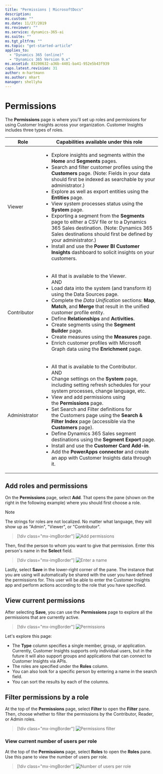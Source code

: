 ```yaml
---
title: "Permissions | MicrosoftDocs"
description: 
ms.custom: ""
ms.date: 11/27/2019
ms.reviewer: ""
ms.service: dynamics-365-ai
ms.suite: ""
ms.tgt_pltfrm: ""
ms.topic: "get-started-article"
applies_to: 
  - "Dynamics 365 (online)"
  - "Dynamics 365 Version 9.x"
ms.assetid: 83200632-a36b-4401-ba41-952e5b43f939
caps.latest.revision: 31
author: m-hartmann
ms.author: mhart
manager: shellyha
---
```

# Permissions

The **Permissions** page is where you'll set up roles and permissions for using Customer Insights across your organization. Customer Insights includes three types of roles.

| Role | Capabilities available under this role |
|---------|---------|
| Viewer | <ul><li>Explore insights and segments within the **Home** and **Segments** pages.</li><li>Search and filter customer profiles using the **Customers** page. (Note: Fields in your data should first be indexed as searchable by your administrator.)</li><li>Explore as well as export entities using the **Entities** page.</li> <li>View system processes status using the **System** page.</li> <li>Exporting a segment from the **Segments** page to either a CSV file or to a Dynamics 365 Sales destination. (Note: Dynamics 365 Sales destinations should first be defined by your administrator.)</li><li>Install and use the **Power BI Customer Insights** dashboard to solicit insights on your customers.</li></ul> |
| Contributor | <ul><li>All that is available to the Viewer.</li>AND<br /><li>Load data into the system (and transform it) using the Data Sources page.</li><li> Complete the *Data Unification* sections: **Map**, **Match**, and **Merge** that result in the unified customer profile entity.</li> <li>Define **Relationships** and **Activities**.</li> <li>Create segments using the **Segment Builder** page.</li> <li>Create measures using the **Measures** page.</li> <li>Enrich customer profiles with Microsoft Graph data using the **Enrichment** page.</li></ul> |
| Administrator | <ul><li>All that is available to the Contributor.</li>AND<br /><li> Change settings on the **System** page, including setting refresh schedules for your system processes, change language, etc. </li> <li>View and add permissions using the **Permissions** page.</li> <li>Set Search and Filter definitions for the Customers page using the **Search & Filter Index** page (accessible via the **Customers** page).</li> <li>Define Dynamics 365 Sales segment destinations using the **Segment Export** page.</li><li>Install and use the **Customer Card Add-in**.</li> <li>Add the **PowerApps connector** and create an app with Customer Insights data through it.</li></ul> |

## Add roles and permissions

On the **Permissions** page, select **Add**. That opens the pane (shown on the right in the following example) where you should first choose a role.

> [!NOTE]
> The strings for roles are not localized. No matter what language, they will show up as "Admin", "Viewer", or "Contributor".

> [!div class="mx-imgBorder"]
> ![Add permissions](media/add-permissions.png "Add permissions")

Then, find the person to whom you want to give that permission. Enter this person's name in the **Select** field.

> [!div class="mx-imgBorder"]
> ![Enter a name](media/permissions-roles.png "Enter a name")

Lastly, select **Save** in the lower-right corner of the pane. The instance that you are using will automatically be shared with the user you have defined the permissions for. This user will be able to enter the Customer Insights app and perform actions according to the role that you have specified.

## View current permissions

After selecting **Save**, you can use the **Permissions** page to explore all the permissions that are currently active.

> [!div class="mx-imgBorder"]
> ![Permissions](media/permissions.png "Permissions")

Let's explore this page:

- The **Type** column specifies a single member, group, or application. Currently, Customer Insights supports only individual users, but in the future it will also support groups and applications that can connect to Customer Insights via APIs.
- The roles are specified under the **Roles** column.
- You can also look for a specific person by entering a name in the search field.
- You can sort the results by each of the columns.

## Filter permissions by a role

At the top of the **Permissions** page, select **Filter** to open the **Filter** pane. Then, choose whether to filter the permissions by the Contributor, Reader, or Admin roles.

> [!div class="mx-imgBorder"]
> ![Permissions filter](media/permissions-filter.png "Permissions filter")

### View current number of users per role

At the top of the **Permissions** page, select **Roles** to open the **Roles** pane. Use this pane to view the number of users per role.

> [!div class="mx-imgBorder"]
> ![Number of users per role](media/permissions-roles2.png "Number of users per role")
